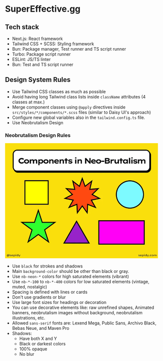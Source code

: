 # SuperEffective.gg

## Tech stack

- Next.js: React framework
- Tailwind CSS + SCSS: Styling framework
- Bun: Package manager, Test runner and TS script runner
- Turbo: Package script runner
- ESLint: JS/TS linter
- Bun: Test and TS script runner


## Design System Rules

- Use Tailwind CSS classes as much as possible
- Avoid having long Tailwind class lists inside `className` attributes (4 classes at max.)
- Merge component classes using `@apply` directives inside `src/styles/*/components/*.scss` files (similar to Daisy UI's approach)
- Configure new global variables also in the `tailwind.config.ts` file.
- Use Neobrutalism Design

### Neobrutalism Design Rules

![Neobrutalism](resources/readme/shapes.webp)

- Use `black` for strokes and shadows
- Main `background-color` should be other than black or gray.
- Use `nb-neon-*` colors for high saturated elements (vibrant)
- Use `nb-*-100` to `nb-*-400` colors for low saturated elements (vintage, muted, nostalgic)
- Spacing is defined with lines or cards
- Don't use gradients or blur
- Use large font sizes for headings or decoration
- You can use decorative elements like: raw unrefined shapes, Animated banners, neobrutalism images without background, neobrutalism illustrations, etc.
- Allowed `sans-serif` fonts are: Lexend Mega, Public Sans, Archivo Black, Bebas Neue, and Maven Pro
- Shadows:
    - Have both X and Y
    - Black or darkest colors
    - 100% opaque
    - No blur
